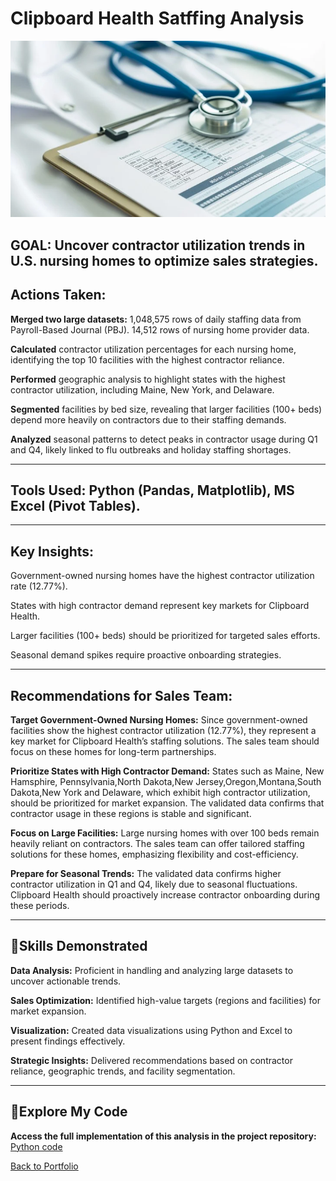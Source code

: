 # Clipboard Health Satffing Analysis
![nursing-home](pic03.jpg)

## GOAL: Uncover contractor utilization trends in U.S. nursing homes to optimize sales strategies.

## Actions Taken:

**Merged two large datasets:**
1,048,575 rows of daily staffing data from Payroll-Based Journal (PBJ).
14,512 rows of nursing home provider data.

**Calculated** contractor utilization percentages for each nursing home, identifying the top 10 facilities with the highest contractor reliance.

**Performed** geographic analysis to highlight states with the highest contractor utilization, including Maine, New York, and Delaware.

**Segmented** facilities by bed size, revealing that larger facilities (100+ beds) depend more heavily on contractors due to their staffing demands.

**Analyzed** seasonal patterns to detect peaks in contractor usage during Q1 and Q4, likely linked to flu outbreaks and holiday staffing shortages.

---

## Tools Used: Python (Pandas, Matplotlib), MS Excel (Pivot Tables).

---
## Key Insights:
Government-owned nursing homes have the highest contractor utilization rate (12.77%).

States with high contractor demand represent key markets for Clipboard Health.

Larger facilities (100+ beds) should be prioritized for targeted sales efforts.

Seasonal demand spikes require proactive onboarding strategies.

---

## Recommendations for Sales Team:

**Target Government-Owned Nursing Homes:** Since government-owned facilities show the highest contractor utilization (12.77%), they represent a key market for Clipboard Health’s staffing solutions. The sales team should focus on these homes for long-term partnerships.

**Prioritize States with High Contractor Demand:** States such as Maine, New Hamsphire, Pennsylvania,North Dakota,New Jersey,Oregon,Montana,South Dakota,New York and Delaware, which exhibit high contractor utilization, should be prioritized for market expansion. The validated data confirms that contractor usage in these regions is stable and significant.

**Focus on Large Facilities:** Large nursing homes with over 100 beds remain heavily reliant on contractors. The sales team can offer tailored staffing solutions for these homes, emphasizing flexibility and cost-efficiency.

**Prepare for Seasonal Trends:** The validated data confirms higher contractor utilization in Q1 and Q4, likely due to seasonal fluctuations. Clipboard Health should proactively increase contractor onboarding during these periods.

----
## 🎯Skills Demonstrated

**Data Analysis:** Proficient in handling and analyzing large datasets to uncover actionable trends.

**Sales Optimization:** Identified high-value targets (regions and facilities) for market expansion.

**Visualization:** Created data visualizations using Python and Excel to present findings effectively.

**Strategic Insights:** Delivered recommendations based on contractor reliance, geographic trends, and facility segmentation.

----
## 🔗Explore My Code

**Access the full implementation of this analysis in the project repository:** 
[Python code](clipboardHealth_Code.pdf)

[Back to Portfolio](README.md)
